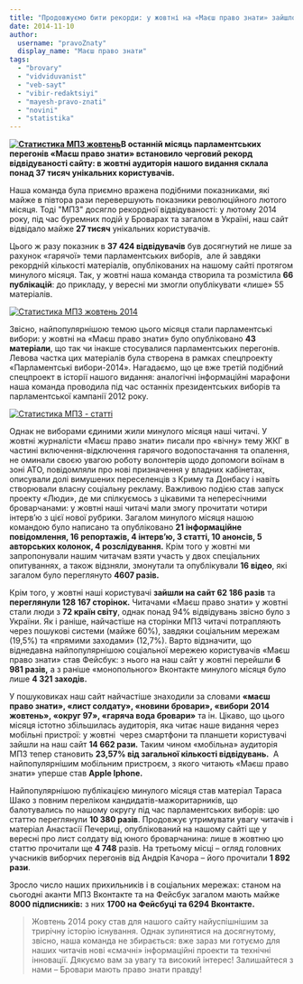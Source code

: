 ```yaml
---
title: "Продовжуємо бити рекорди: у жовтні на «Маєш право знати» зайшло понад 37 тисяч унікальних читачів!"
date: 2014-11-10
author: 
  username: "pravoZnaty"
  display_name: "Маєш право знати"
tags: 
  - "brovary"
  - "vidviduvanist"
  - "veb-sayt"
  - "vibir-redaktsiyi"
  - "mayesh-pravo-znati"
  - "novini"
  - "statistika"
---
```


**[![Статистика МПЗ жовтень](https://mpz.brovary.org/wp-content/uploads/2014/11/Statistika-MPZ-zhovten.png)](https://mpz.brovary.org/wp-content/uploads/2014/11/Statistika-MPZ-zhovten.png)В останній місяць парламентських перегонів «Маєш право знати» встановило черговий рекорд відвідуваності сайту: в жовтні аудиторія нашого видання склала понад 37 тисяч унікальних користувачів.**

Наша команда була приємно вражена подібними показниками, які майже в півтора рази перевершують показники революційного лютого місяця. Тоді "МПЗ" досягло рекордної відвідуваності: у лютому 2014 року, під час буремних подій у Броварах та загалом в Україні, наш сайт відвідало майже **27 тисяч** унікальних користувачів.

Цього ж разу показник в **37 424 відвідувачів** був досягнутий не лише за рахунок «гарячої» теми парламентських виборів,  але й завдяки рекордній кількості матеріалів, опублікованих на нашому сайті протягом минулого місяця. Так, у жовтні наша команда створила та розмістила **66 публікацій**: до прикладу, у вересні ми змогли опублікувати «лише» 55 матеріалів.

[![Статистика МПЗ жовтень 2014](https://mpz.brovary.org/wp-content/uploads/2014/11/Statistika-MPZ-zhovten-2014.png)](https://mpz.brovary.org/wp-content/uploads/2014/11/Statistika-MPZ-zhovten-2014.png)

Звісно, найпопулярнішою темою цього місяця стали парламентські вибори: у жовтні на «Маєш право знати» було опубліковано **43 матеріали**, що так чи інакше стосувалися парламентських перегонів. Левова частка цих матеріалів була створена в рамках спецпроекту «Парламентські вибори-2014». Нагадаємо, що це вже третій подібний спецпроект в історії нашого видання: аналогічні інформаційні марафони наша команда проводила під час останніх президентських виборів та парламентської кампанії 2012 року.

[![Статистика МПЗ - статті](https://mpz.brovary.org/wp-content/uploads/2014/11/Statistika-MPZ-statti.png)](https://mpz.brovary.org/wp-content/uploads/2014/11/Statistika-MPZ-statti.png)

Однак не виборами єдиними жили минулого місяця наші читачі. У жовтні журналісти «Маєш право знати» писали про «вічну» тему ЖКГ в частині включення-відключення гарячого водопостачання та опалення, не оминали своєю увагою роботу волонтерів щодо допомоги воїнам в зоні АТО, повідомляли про нові призначення у владних кабінетах, описували долі вимушених переселенців з Криму та Донбасу і навіть створювали власну соціальну рекламу. Важливою подією став запуск проекту «Люди», де ми спілкуємось з цікавими та непересічними броварчанами: у жовтні наші читачі мали змогу прочитати чотири інтерв’ю з цієї нової рубрики. Загалом минулого місяця нашою командою було написано та опубліковано **21 інформаційне повідомлення, 16 репортажів, 4 інтерв’ю, 3 статті, 10 анонсів, 5 авторських колонок, 4 розслідування.** Крім того у жовтні ми запропонували нашим читачам взяти участь у двох спеціальних опитуваннях, а також відзняли, змонутали та опублікували **16 відео**, які загалом було переглянуто **4607 разів.**

Крім того, у жовтні наші користувачі **зайшли на сайт 62 186 разів** та **переглянули 128 167 сторінок.** Читачами «Маєш право знати» у жовтні стали люди з **72 країн світу**, однак понад 94% відвідувань звісно було з України. Як і раніше, найчастіше на сторінки МПЗ читачі потрапляють через пошукові системи (майже 60%), завдяки соціальним мережам (19,5%) та «прямими заходами» (12,7%). Варто відзначити, що віднедавна найпопулярнішою соціальної мережею користувачів «Маєш право знати» став Фейсбук: з нього на наш сайт у жовтні перейшли **6 981 разів,** а з раніше «монопольного» Вконтакте минулого місяця було лише **4 321 заходів.**

У пошуковиках наш сайт найчастіше знаходили за словами **«маєш право знати», «лист солдату», «новини бровари», «вибори 2014 жовтень», «округ 97», «гаряча вода бровари»** та ін. Цікаво, що цього місяця істотно збільшилась аудиторія, яка читає наше видання через мобільні пристрої: у жовтні  через смартфони та планшети користувачі зайшли на наш сайт **14 662 рази.** Таким чином «мобільна» аудиторія МПЗ тепер становить **23,57% від загальної кількості відвідувань.**  А найпопулярнішим мобільним пристроєм, з якого читають «Маєш право знати» уперше став **Apple Iphone.**

Найпопулярнішою публікацією минулого місяця став матеріал Тараса Шако з повним переліком кандидатів-мажоритарників, що балотувались по нашому округу під час парламентських виборів: цю статтю переглянули **10 380 разів**. Продовжує утримувати увагу читачів і матеріал Анастасії Печериці, опублікований на нашому сайті ще у вересні про лист солдату від юного броварчанина: лише в жовтню цю статтю прочитали ще **4 748** разів. На третьому місці – огляд головних учасників виборчих перегонів від Андрія Качора – його прочитали **1 892 рази**.

Зросло число наших прихильників і в соціальних мережах: станом на сьогодні аканти МПЗ Вконтакте та на Фейсбук загалом мають майже **8000 підписників:** з них **1700 на Фейсбуці та 6294 Вконтакте.**

> Жовтень 2014 року став для нашого сайту найуспішнішим за трирічну історію існування. Однак зупинятися на досягнутому, звісно, наша команда не збирається: вже зараз ми готуємо для наших читачів нові «смачні» інформаційні проекти та технічні інновації. Дякуємо вам за увагу та високий інтерес! Залишайтеся з нами – Бровари мають право знати правду!
